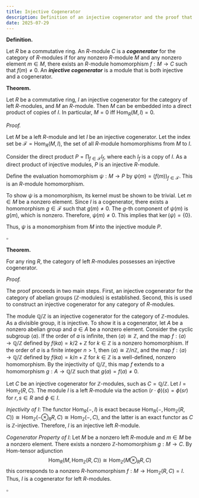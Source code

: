 ```yaml
---
title: Injective Cogenerator
description: Definition of an injective cogenerator and the proof that every module can be embedded into a product of copies of an injective cogenerator.
date: 2025-07-29
---
```


**Definition.**

Let $R$ be a commutative ring. An $R$-module $C$ is a **_cogenerator_** for the category of $R$-modules if for any nonzero $R$-module $M$ and any nonzero element $m \in M$, there exists an $R$-module homomorphism $f: M \to C$ such that $f(m) \neq 0$. An **_injective cogenerator_** is a module that is both injective and a cogenerator.

**Theorem.**

Let $R$ be a commutative ring, $I$ an injective cogenerator for the category of left $R$-modules, and $M$ an $R$-module. Then $M$ can be embedded into a direct product of copies of $I$. In particular, $M=0$ iff $\operatorname{Hom}_R(M, I)=0$.

_Proof._

Let $M$ be a left $R$-module and let $I$ be an injective cogenerator. Let the index set be $\mathcal{F} = \operatorname{Hom}_R(M, I)$, the set of all $R$-module homomorphisms from $M$ to $I$.

Consider the direct product $P = \prod_{f \in \mathcal{F}} I_f$, where each $I_f$ is a copy of $I$. As a direct product of injective modules, $P$ is an injective $R$-module.

Define the evaluation homomorphism $\psi: M \to P$ by $\psi(m) = (f(m))_{f \in \mathcal{F}}$. This is an $R$-module homomorphism.

To show $\psi$ is a monomorphism, its kernel must be shown to be trivial. Let $m \in M$ be a nonzero element. Since $I$ is a cogenerator, there exists a homomorphism $g \in \mathcal{F}$ such that $g(m) \neq 0$. The $g$-th component of $\psi(m)$ is $g(m)$, which is nonzero. Therefore, $\psi(m) \neq 0$. This implies that $\operatorname{ker}(\psi) = \{0\}$.

Thus, $\psi$ is a monomorphism from $M$ into the injective module $P$.

$\square$

**Theorem.**

For any ring $R$, the category of left $R$-modules possesses an injective cogenerator.

_Proof._

The proof proceeds in two main steps. First, an injective cogenerator for the category of abelian groups ($\mathbb{Z}$-modules) is established. Second, this is used to construct an injective cogenerator for any category of $R$-modules.

The module $\mathbb{Q}/\mathbb{Z}$ is an injective cogenerator for the category of $\mathbb{Z}$-modules. As a divisible group, it is injective. To show it is a cogenerator, let $A$ be a nonzero abelian group and $a \in A$ be a nonzero element. Consider the cyclic subgroup $\langle a \rangle$. If the order of $a$ is infinite, then $\langle a \rangle \cong \mathbb{Z}$, and the map $f: \langle a \rangle \to \mathbb{Q}/\mathbb{Z}$ defined by $f(ka) = k/2 + \mathbb{Z}$ for $k \in \mathbb{Z}$ is a nonzero homomorphism. If the order of $a$ is a finite integer $n > 1$, then $\langle a \rangle \cong \mathbb{Z}/n\mathbb{Z}$, and the map $f: \langle a \rangle \to \mathbb{Q}/\mathbb{Z}$ defined by $f(ka) = k/n + \mathbb{Z}$ for $k \in \mathbb{Z}$ is a well-defined, nonzero homomorphism. By the injectivity of $\mathbb{Q}/\mathbb{Z}$, this map $f$ extends to a homomorphism $g: A \to \mathbb{Q}/\mathbb{Z}$ such that $g(a) = f(a) \neq 0$.

Let $C$ be an injective cogenerator for $\mathbb{Z}$-modules, such as $C = \mathbb{Q}/\mathbb{Z}$. Let $I = \operatorname{Hom}_{\mathbb{Z}}(R, C)$. The module $I$ is a left $R$-module via the action $(r \cdot \phi)(s) = \phi(sr)$ for $r, s \in R$ and $\phi \in I$.

_Injectivity of $I$_: The functor $\operatorname{Hom}_R(-, I)$ is exact because $\operatorname{Hom}_R(-, \operatorname{Hom}_{\mathbb{Z}}(R, C)) \cong \operatorname{Hom}_{\mathbb{Z}}(- \otimes_R R, C) \cong \operatorname{Hom}_{\mathbb{Z}}(-, C)$, and the latter is an exact functor as $C$ is $\mathbb{Z}$-injective. Therefore, $I$ is an injective left $R$-module.

_Cogenerator Property of $I$_: Let $M$ be a nonzero left $R$-module and $m \in M$ be a nonzero element. There exists a nonzero $\mathbb{Z}$-homomorphism $g: M \to C$. By Hom-tensor adjunction
$$
\operatorname{Hom}_R(M, \operatorname{Hom}_{\mathbb{Z}}(R, C)) \cong \operatorname{Hom}_{\mathbb{Z}}(M \otimes_R R, C)
$$
this corresponds to a nonzero $R$-homomorphism $f: M \to \operatorname{Hom}_{\mathbb{Z}}(R, C) = I$. Thus, $I$ is a cogenerator for left $R$-modules.

$\square$
